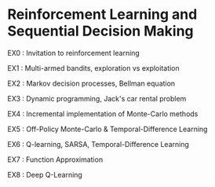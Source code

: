 # Reinforcement Learning and Sequential Decision Making
EX0 : Invitation to reinforcement learning

EX1 : Multi-armed bandits, exploration vs exploitation

EX2 : Markov decision processes, Bellman equation

EX3 : Dynamic programming, Jack's car rental problem

EX4 : Incremental implementation of Monte-Carlo methods

EX5 : Off-Policy Monte-Carlo & Temporal-Difference Learning

EX6 : Q-learning, SARSA, Temporal-Difference Learning

EX7 : Function Approximation

EX8 : Deep Q-Learning
